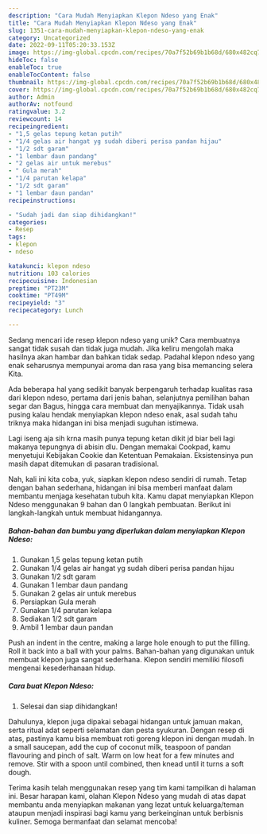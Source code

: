 ```yaml
---
description: "Cara Mudah Menyiapkan Klepon Ndeso yang Enak"
title: "Cara Mudah Menyiapkan Klepon Ndeso yang Enak"
slug: 1351-cara-mudah-menyiapkan-klepon-ndeso-yang-enak
category: Uncategorized
date: 2022-09-11T05:20:33.153Z
image: https://img-global.cpcdn.com/recipes/70a7f52b69b1b68d/680x482cq70/klepon-ndeso-foto-resep-utama.jpg
hideToc: false
enableToc: true
enableTocContent: false
thumbnail: https://img-global.cpcdn.com/recipes/70a7f52b69b1b68d/680x482cq70/klepon-ndeso-foto-resep-utama.jpg
cover: https://img-global.cpcdn.com/recipes/70a7f52b69b1b68d/680x482cq70/klepon-ndeso-foto-resep-utama.jpg
author: Admin
authorAv: notfound
ratingvalue: 3.2
reviewcount: 14
recipeingredient:
- "1,5 gelas tepung ketan putih"
- "1/4 gelas air hangat yg sudah diberi perisa pandan hijau"
- "1/2 sdt garam"
- "1 lembar daun pandang"
- "2 gelas air untuk merebus"
- " Gula merah"
- "1/4 parutan kelapa"
- "1/2 sdt garam"
- "1 lembar daun pandan"
recipeinstructions:

- "Sudah jadi dan siap dihidangkan!"
categories:
- Resep
tags:
- klepon
- ndeso

katakunci: klepon ndeso 
nutrition: 103 calories
recipecuisine: Indonesian
preptime: "PT23M"
cooktime: "PT49M"
recipeyield: "3"
recipecategory: Lunch

---
```





Sedang mencari ide resep klepon ndeso yang unik? Cara membuatnya sangat tidak susah dan tidak juga mudah. Jika keliru mengolah maka hasilnya akan hambar dan bahkan tidak sedap. Padahal klepon ndeso yang enak seharusnya mempunyai aroma dan rasa yang bisa memancing selera Kita.





Ada beberapa hal yang sedikit banyak berpengaruh terhadap kualitas rasa dari klepon ndeso, pertama dari jenis bahan, selanjutnya pemilihan bahan segar dan Bagus, hingga cara membuat dan menyajikannya. Tidak usah pusing kalau hendak menyiapkan klepon ndeso enak,      asal sudah tahu triknya maka hidangan ini bisa menjadi suguhan istimewa.














Lagi iseng aja sih krna masih punya tepung ketan dikit jd biar beli lagi makanya tepungnya di abisin dlu. Dengan memakai Cookpad, kamu menyetujui Kebijakan Cookie dan Ketentuan Pemakaian. Eksistensinya pun masih dapat ditemukan di pasaran tradisional.






Nah, kali ini kita coba, yuk, siapkan klepon ndeso sendiri di rumah. Tetap dengan bahan sederhana, hidangan ini bisa memberi manfaat dalam membantu menjaga kesehatan tubuh kita. Kamu dapat menyiapkan Klepon Ndeso menggunakan 9 bahan dan 0 langkah pembuatan. Berikut ini langkah-langkah untuk membuat hidangannya.

<!--inarticleads1-->

##### Bahan-bahan dan bumbu yang diperlukan dalam menyiapkan Klepon Ndeso:

1. Gunakan 1,5 gelas tepung ketan putih
1. Gunakan 1/4 gelas air hangat yg sudah diberi perisa pandan hijau
1. Gunakan 1/2 sdt garam
1. Gunakan 1 lembar daun pandang
1. Gunakan 2 gelas air untuk merebus
1. Persiapkan  Gula merah
1. Gunakan 1/4 parutan kelapa
1. Sediakan 1/2 sdt garam
1. Ambil 1 lembar daun pandan


Push an indent in the centre, making a large hole enough to put the filling. Roll it back into a ball with your palms. Bahan-bahan yang digunakan untuk membuat klepon juga sangat sederhana. Klepon sendiri memiliki filosofi mengenai kesederhanaan hidup. 

<!--inarticleads2-->

##### Cara buat Klepon Ndeso:


1. Selesai dan siap dihidangkan!

Dahulunya, klepon juga dipakai sebagai hidangan untuk jamuan makan, serta ritual adat seperti selamatan dan pesta syukuran. Dengan resep di atas, pastinya kamu bisa membuat roti goreng klepon ini dengan mudah. In a small saucepan, add the cup of coconut milk, teaspoon of pandan flavouring and pinch of salt. Warm on low heat for a few minutes and remove. Stir with a spoon until combined, then knead until it turns a soft dough. 

Terima kasih telah menggunakan resep yang tim kami tampilkan di halaman ini. Besar harapan kami, olahan Klepon Ndeso yang mudah di atas dapat membantu anda menyiapkan makanan yang lezat untuk keluarga/teman ataupun menjadi inspirasi bagi kamu yang berkeinginan untuk berbisnis kuliner. Semoga bermanfaat dan selamat mencoba!
